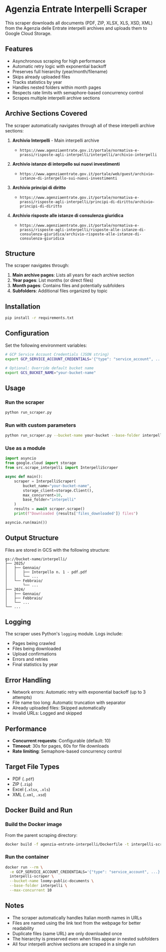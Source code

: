 # Agenzia Entrate Interpelli Scraper

This scraper downloads all documents (PDF, ZIP, XLSX, XLS, XSD, XML) from the Agenzia delle Entrate interpelli archives and uploads them to Google Cloud Storage.

## Features

- Asynchronous scraping for high performance
- Automatic retry logic with exponential backoff
- Preserves full hierarchy (year/month/filename)
- Skips already uploaded files
- Tracks statistics by year
- Handles nested folders within month pages
- Respects rate limits with semaphore-based concurrency control
- Scrapes multiple interpelli archive sections

## Archive Sections Covered

The scraper automatically navigates through all of these interpelli archive sections:

1. **Archivio Interpelli** - Main interpelli archive
   - `https://www.agenziaentrate.gov.it/portale/normativa-e-prassi/risposte-agli-interpelli/interpelli/archivio-interpelli`

2. **Archivio istanze di interpello sui nuovi investimenti**
   - `https://www.agenziaentrate.gov.it/portale/web/guest/archivio-istanze-di-interpello-sui-nuovi-investimenti`

3. **Archivio principi di diritto**
   - `https://www.agenziaentrate.gov.it/portale/normativa-e-prassi/risposte-agli-interpelli/principi-di-diritto/archivio-principi-di-diritto`

4. **Archivio risposte alle istanze di consulenza giuridica**
   - `https://www.agenziaentrate.gov.it/portale/normativa-e-prassi/risposte-agli-interpelli/risposte-alle-istanze-di-consulenza-giuridica/archivio-risposte-alle-istanze-di-consulenza-giuridica`

## Structure

The scraper navigates through:
1. **Main archive pages**: Lists all years for each archive section
2. **Year pages**: List months (or direct files)
3. **Month pages**: Contains files and potentially subfolders
4. **Subfolders**: Additional files organized by topic

## Installation

```bash
pip install -r requirements.txt
```

## Configuration

Set the following environment variables:

```bash
# GCP Service Account Credentials (JSON string)
export GCP_SERVICE_ACCOUNT_CREDENTIALS='{"type": "service_account", ...}'

# Optional: Override default bucket name
export GCS_BUCKET_NAME="your-bucket-name"
```

## Usage

### Run the scraper

```bash
python run_scraper.py
```

### Run with custom parameters

```bash
python run_scraper.py --bucket-name your-bucket --base-folder interpelli --max-concurrent 15 --log-level DEBUG
```

### Use as a module

```python
import asyncio
from google.cloud import storage
from src.scrape_interpelli import InterpelliScraper

async def main():
    scraper = InterpelliScraper(
        bucket_name="your-bucket-name",
        storage_client=storage.Client(),
        max_concurrent=10,
        base_folder="interpelli"
    )
    results = await scraper.scrape()
    print(f"Downloaded {results['files_downloaded']} files")

asyncio.run(main())
```

## Output Structure

Files are stored in GCS with the following structure:

```
gs://bucket-name/interpelli/
├── 2025/
│   ├── Gennaio/
│   │   ├── Interpello n. 1 - pdf.pdf
│   │   └── ...
│   └── Febbraio/
│       └── ...
├── 2024/
│   ├── Gennaio/
│   ├── Febbraio/
│   └── ...
└── ...
```

## Logging

The scraper uses Python's `logging` module. Logs include:
- Pages being crawled
- Files being downloaded
- Upload confirmations
- Errors and retries
- Final statistics by year

## Error Handling

- Network errors: Automatic retry with exponential backoff (up to 3 attempts)
- File name too long: Automatic truncation with separator
- Already uploaded files: Skipped automatically
- Invalid URLs: Logged and skipped

## Performance

- **Concurrent requests**: Configurable (default: 10)
- **Timeout**: 30s for pages, 60s for file downloads
- **Rate limiting**: Semaphore-based concurrency control

## Target File Types

- PDF (`.pdf`)
- ZIP (`.zip`)
- Excel (`.xlsx`, `.xls`)
- XML (`.xml`, `.xsd`)

## Docker Build and Run

### Build the Docker image

From the parent scraping directory:

```bash
docker build -f agenzia-entrate-interpelli/Dockerfile -t interpelli-scraper .
```

### Run the container

```bash
docker run --rm \
  -e GCP_SERVICE_ACCOUNT_CREDENTIALS='{"type": "service_account", ...}' \
  interpelli-scraper \
  --bucket-name loomy-public-documents \
  --base-folder interpelli \
  --max-concurrent 10
```

## Notes

- The scraper automatically handles Italian month names in URLs
- Files are named using the link text from the webpage for better readability
- Duplicate files (same URL) are only downloaded once
- The hierarchy is preserved even when files appear in nested subfolders
- All four interpelli archive sections are scraped in a single run
